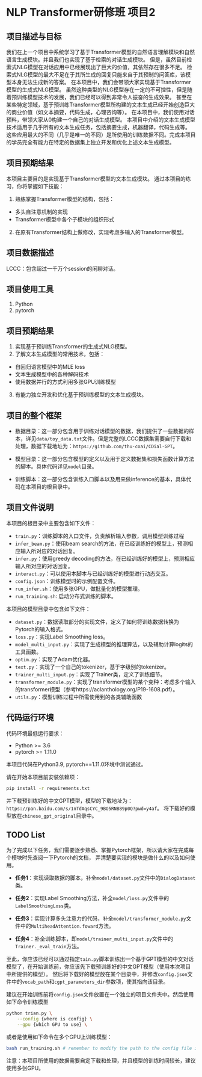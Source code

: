 # NLP Transformer研修班 项目2

## 项目描述与目标

我们在上一个项目中系统学习了基于Transformer模型的自然语言理解模块和自然语言生成模块。并且我们也实现了基于检索的对话生成模块。
但是，虽然目前检索式NLG模型在对话应用中已经展现出了巨大的价值，其依然存在很多不足。
检索式NLG模型的最大不足在于其所生成的回复只能来自于其预制的问答库，该模型本身无法生成新的答案。
在本项目中，我们会带领大家实现基于Transformer模型的生成式NLG模型。
虽然这种类型的NLG模型存在一定的不可控性，但是随着预训练模型技术的发展，我们已经可以得到非常令人振奋的生成效果。
甚至在某些特定领域，基于预训练Transformer模型所构建的文本生成已经开始创造巨大的商业价值（如文本摘要，代码生成，心理咨询等）。
在本项目中，我们使用对话预料，带领大家从0构建一个自己的对话生成模型。
本项目中介绍的文本生成模型技术适用于几乎所有的文本生成任务，包括摘要生成，机器翻译，代码生成等。
这些应用最大的不同（几乎是唯一的不同）是所使用的训练数据不同。完成本项目的学员完全有能力在特定的数据集上独立开发和优化上述文本生成模型。

## 项目预期结果

本项目主要目的是实现基于Transformer模型的文本生成模块。
通过本项目的练习，你将掌握如下技能：

1. 熟练掌握Transformer模型的结构，包括：

- 多头自注意机制的实现
- Transformer模型中各个子模块的组织形式

2. 在原有Transformer结构上做修改，实现考虑多输入的Transformer模型。

## 项目数据描述

LCCC：包含超过一千万个session的闲聊对话。

## 项目使用工具

1. Python
2. pytorch

## 项目预期结果

1. 实现基于预训练Transformer的生成式NLG模型。
2. 了解文本生成模型的常用技术，包括：
- 自回归语言模型中的MLE loss
- 文本生成模型中的各种解码技术
- 使用数据并行的方式利用多张GPU训练模型
3.	有能力独立开发和优化基于预训练模型的文本生成模块。

## 项目的整个框架

- 数据目录：这一部分包含用于训练对话模型的数据，我们提供了一些数据的样本，详见`data/toy_data.txt`文件。但是完整的LCCC数据集需要自行下载和处理，数据下载地址为：`https://github.com/thu-coai/CDial-GPT`。

- 模型目录：这一部分包含模型的定义以及用于定义数据集和损失函数计算方法的脚本。具体代码详见`model`目录。

- 训练脚本：这一部分包含训练入口脚本以及用来做inference的基本，具体代码在本项目的根目录中。

## 项目文件说明

本项目的根目录中主要包含如下文件：

- `train.py`：训练脚本的入口文件，负责解析输入参数，调用模型训练过程
- `infer_beam.py`：使用beam search的方法，在已经训练好的模型上，预测相应输入所对应的对话回复。
- `infer.py`：使用greedy decoding的方法，在已经训练好的模型上，预测相应输入所对应的对话回复。
- `interact.py`：可以使用本脚本与已经训练好的模型进行动态交互。
- `config.json`：训练模型时的示例配置文件。
- `run_infer.sh`：使用多张GPU，做批量化的模型推理。
- `run_training.sh`: 启动分布式训练的脚本。

本项目的模型目录中包含如下文件：

- `dataset.py`：数据读取部分的实现文件，定义了如何将训练数据转换为Pytorch的输入格式。
- `loss.py`：实现Label Smoothing loss。
- `model_multi_input.py`：实现了生成模型的推理算法，以及辅助计算logits的工具函数。
- `optim.py`：实现了Adam优化器。
- `text.py`：实现了一个自己的tokenizer，基于字级别的tokenizer。
- `trainer_multi_input.py`：实现了Trainer类，定义了训练细节。
- `transformer_module.py`：实现了transformer模型的某个变种：考虑多个输入的transformer模型（参考https://aclanthology.org/P19-1608.pdf）。
- `utils.py`：模型训练过程中所需使用到的各类辅助函数

## 代码运行环境

代码环境最低运行要求：

- Python >= 3.6
- pytorch >= 1.11.0

本项目代码在Python3.9, pytorch==1.11.0环境中测试通过。

请在开始本项目前安装依赖项：

```bash
pip install -r requirements.txt
```

并下载预训练好的中文GPT模型，模型的下载地址为：`https://pan.baidu.com/s/1nTdAqsCYC_9BO5RNB89p0Q?pwd=y4af`。
将下载好的模型放在`chinese_gpt_original`目录中。

## TODO List

为了完成以下任务，我们需要逐步熟悉、掌握Pytorch框架，所以请大家在完成每个模块时先查阅一下Pytorch的文档，
弄清楚要实现的模块是做什么的以及如何使用。

- **任务1**：实现读取数据的脚本，补全`model/dataset.py`文件中的`DialogDataset`类。

- **任务2**：实现Label Smoothing方法，补全`model/loss.py`文件中的`LabelSmoothingLoss`类。

- **任务3**：实现计算多头注意力的代码，补全`model/transformer_module.py`文件中的`MultiheadAttention.foward`方法。

- **任务4**：补全训练脚本，即`model/trainer_multi_input.py`文件中的`Trainer._eval_train`方法。

至此，你应该已经可以通过指定`tain.py`脚本训练出一个基于GPT模型的中文对话模型了，在开始训练前，你应该先下载预训练好的中文GPT模型（使用本次项目中所提供的模型）。
然后将下载好的模型放在某个目录中，并修改`config.json`文件中的`vocab_path`和`cgpt_parameters_dir`参数项，使其指向该目录。

建议在开始训练前将`config.json`文件放置在一个独立的项目文件夹中。然后使用如下命令训练模型

```bash
python trian.py \
    --config {where is config} \
    --gpu {which GPU to use} \
```

或者是使用如下命令在多个GPU上训练模型：

```bash
bash run_training.sh # remember to modify the path to the config file in this script
```

注意：本项目所使用的数据需要自定下载和处理，并且模型的训练时间较长，建议使用多张GPU。
